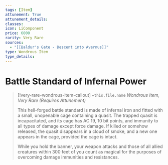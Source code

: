 ```yaml
---
tags: [Item]
attunement: True
attunement_details: 
classes: 
icon: LiComponent
price: 6000
rarity: Very Rare
sources:
  - "[[Baldur's Gate - Descent into Avernus]]"
type: Wondrous Item
type_details: 
---
```

# Battle Standard of Infernal Power
>[!very-rare-wondrous-item-callout] `=this.file.name`
>*Wondrous Item, Very Rare (Requires Attunement)*
>
>This hell-forged battle standard is made of infernal iron and fitted with a small, unopenable cage containing a quasit. The trapped quasit is incapacitated, and its cage has AC 19, 10 bit points, and immunity to all types of damage except force damage. If killed or somehow released, the quasit disappears in a cloud of smoke, and a new one appears in the cage, provided the cage is intact.
>
>While you hold the banner, your weapon attacks and those of all allied creatures within 300 feet of you count as magical for the purposes of overcoming damage immunities and resistances.
>
>
